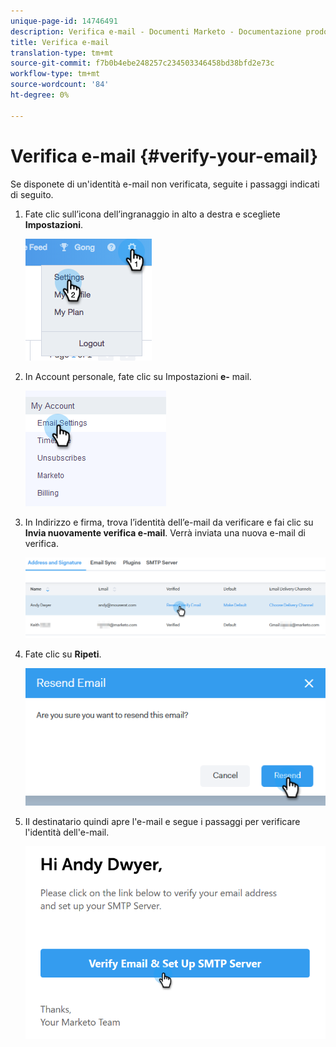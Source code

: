 ```yaml
---
unique-page-id: 14746491
description: Verifica e-mail - Documenti Marketo - Documentazione prodotto
title: Verifica e-mail
translation-type: tm+mt
source-git-commit: f7b0b4ebe248257c234503346458bd38bfd2e73c
workflow-type: tm+mt
source-wordcount: '84'
ht-degree: 0%

---
```



# Verifica e-mail {#verify-your-email}

Se disponete di un&#39;identità e-mail non verificata, seguite i passaggi indicati di seguito.

1. Fate clic sull’icona dell’ingranaggio in alto a destra e scegliete **Impostazioni**.

   ![](assets/verify-your-email-1.png)

1. In Account personale, fate clic su Impostazioni **e-** mail.

   ![](assets/verify-your-email-2.png)

1. In Indirizzo e firma, trova l’identità dell’e-mail da verificare e fai clic su **Invia nuovamente verifica e-mail**. Verrà inviata una nuova e-mail di verifica.

   ![](assets/verify-your-email-3.png)

1. Fate clic su **Ripeti**.

   ![](assets/verify-your-email-4.png)

1. Il destinatario quindi apre l&#39;e-mail e segue i passaggi per verificare l&#39;identità dell&#39;e-mail.

   ![](assets/verify-your-email-5.png)
